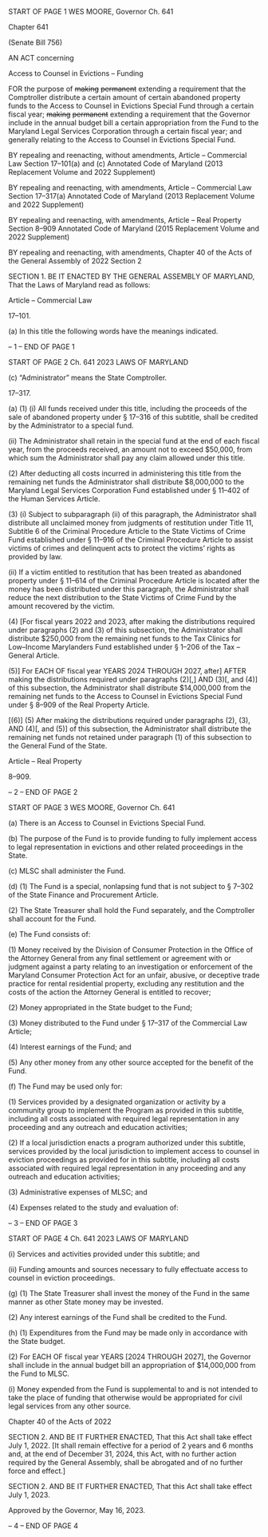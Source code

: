 START OF PAGE 1
WES MOORE, Governor Ch. 641

Chapter 641

(Senate Bill 756)

AN ACT concerning

Access to Counsel in Evictions – Funding

FOR the purpose of ~~making~~ ~~permanent~~ extending a requirement that the Comptroller
distribute a certain amount of certain abandoned property funds to the Access to
Counsel in Evictions Special Fund through a certain fiscal year; ~~making~~ ~~permanent~~
extending a requirement that the Governor include in the annual budget bill a
certain appropriation from the Fund to the Maryland Legal Services Corporation
through a certain fiscal year; and generally relating to the Access to Counsel in
Evictions Special Fund.

BY repealing and reenacting, without amendments,
Article – Commercial Law
Section 17–101(a) and (c)
Annotated Code of Maryland
(2013 Replacement Volume and 2022 Supplement)

BY repealing and reenacting, with amendments,
Article – Commercial Law
Section 17–317(a)
Annotated Code of Maryland
(2013 Replacement Volume and 2022 Supplement)

BY repealing and reenacting, with amendments,
Article – Real Property
Section 8–909
Annotated Code of Maryland
(2015 Replacement Volume and 2022 Supplement)

BY repealing and reenacting, with amendments,
Chapter 40 of the Acts of the General Assembly of 2022
Section 2

SECTION 1. BE IT ENACTED BY THE GENERAL ASSEMBLY OF MARYLAND,
That the Laws of Maryland read as follows:

Article – Commercial Law

17–101.

(a) In this title the following words have the meanings indicated.

– 1 –
END OF PAGE 1

START OF PAGE 2
Ch. 641 2023 LAWS OF MARYLAND

(c) “Administrator” means the State Comptroller.

17–317.

(a) (1) (i) All funds received under this title, including the proceeds of the
sale of abandoned property under § 17–316 of this subtitle, shall be credited by the
Administrator to a special fund.

(ii) The Administrator shall retain in the special fund at the end of
each fiscal year, from the proceeds received, an amount not to exceed $50,000, from which
sum the Administrator shall pay any claim allowed under this title.

(2) After deducting all costs incurred in administering this title from the
remaining net funds the Administrator shall distribute $8,000,000 to the Maryland Legal
Services Corporation Fund established under § 11–402 of the Human Services Article.

(3) (i) Subject to subparagraph (ii) of this paragraph, the Administrator
shall distribute all unclaimed money from judgments of restitution under Title 11, Subtitle
6 of the Criminal Procedure Article to the State Victims of Crime Fund established under
§ 11–916 of the Criminal Procedure Article to assist victims of crimes and delinquent acts
to protect the victims’ rights as provided by law.

(ii) If a victim entitled to restitution that has been treated as
abandoned property under § 11–614 of the Criminal Procedure Article is located after the
money has been distributed under this paragraph, the Administrator shall reduce the next
distribution to the State Victims of Crime Fund by the amount recovered by the victim.

(4) [For fiscal years 2022 and 2023, after making the distributions required
under paragraphs (2) and (3) of this subsection, the Administrator shall distribute $250,000
from the remaining net funds to the Tax Clinics for Low–Income Marylanders Fund
established under § 1–206 of the Tax – General Article.

(5)] For EACH OF fiscal year YEARS 2024 THROUGH 2027, after] AFTER
making the distributions required under paragraphs (2)[,] AND (3)[, and (4)] of this
subsection, the Administrator shall distribute $14,000,000 from the remaining net funds to
the Access to Counsel in Evictions Special Fund under § 8–909 of the Real Property Article.

[(6)] (5) After making the distributions required under paragraphs (2),
(3), AND (4)[, and (5)] of this subsection, the Administrator shall distribute the remaining
net funds not retained under paragraph (1) of this subsection to the General Fund of the
State.

Article – Real Property

8–909.

– 2 –
END OF PAGE 2

START OF PAGE 3
WES MOORE, Governor Ch. 641

(a) There is an Access to Counsel in Evictions Special Fund.

(b) The purpose of the Fund is to provide funding to fully implement access to
legal representation in evictions and other related proceedings in the State.

(c) MLSC shall administer the Fund.

(d) (1) The Fund is a special, nonlapsing fund that is not subject to § 7–302 of
the State Finance and Procurement Article.

(2) The State Treasurer shall hold the Fund separately, and the
Comptroller shall account for the Fund.

(e) The Fund consists of:

(1) Money received by the Division of Consumer Protection in the Office of
the Attorney General from any final settlement or agreement with or judgment against a
party relating to an investigation or enforcement of the Maryland Consumer Protection Act
for an unfair, abusive, or deceptive trade practice for rental residential property, excluding
any restitution and the costs of the action the Attorney General is entitled to recover;

(2) Money appropriated in the State budget to the Fund;

(3) Money distributed to the Fund under § 17–317 of the Commercial Law
Article;

(4) Interest earnings of the Fund; and

(5) Any other money from any other source accepted for the benefit of the
Fund.

(f) The Fund may be used only for:

(1) Services provided by a designated organization or activity by a
community group to implement the Program as provided in this subtitle, including all costs
associated with required legal representation in any proceeding and any outreach and
education activities;

(2) If a local jurisdiction enacts a program authorized under this subtitle,
services provided by the local jurisdiction to implement access to counsel in eviction
proceedings as provided for in this subtitle, including all costs associated with required
legal representation in any proceeding and any outreach and education activities;

(3) Administrative expenses of MLSC; and

(4) Expenses related to the study and evaluation of:

– 3 –
END OF PAGE 3

START OF PAGE 4
Ch. 641 2023 LAWS OF MARYLAND

(i) Services and activities provided under this subtitle; and

(ii) Funding amounts and sources necessary to fully effectuate
access to counsel in eviction proceedings.

(g) (1) The State Treasurer shall invest the money of the Fund in the same
manner as other State money may be invested.

(2) Any interest earnings of the Fund shall be credited to the Fund.

(h) (1) Expenditures from the Fund may be made only in accordance with the
State budget.

(2) For EACH OF fiscal year YEARS [2024 THROUGH 2027], the Governor
shall include in the annual budget bill an appropriation of $14,000,000 from the Fund to
MLSC.

(i) Money expended from the Fund is supplemental to and is not intended to take
the place of funding that otherwise would be appropriated for civil legal services from any
other source.

Chapter 40 of the Acts of 2022

SECTION 2. AND BE IT FURTHER ENACTED, That this Act shall take effect July
1, 2022. [It shall remain effective for a period of 2 years and 6 months and, at the end of
December 31, 2024, this Act, with no further action required by the General Assembly, shall
be abrogated and of no further force and effect.]

SECTION 2. AND BE IT FURTHER ENACTED, That this Act shall take effect July
1, 2023.

Approved by the Governor, May 16, 2023.

– 4 –
END OF PAGE 4